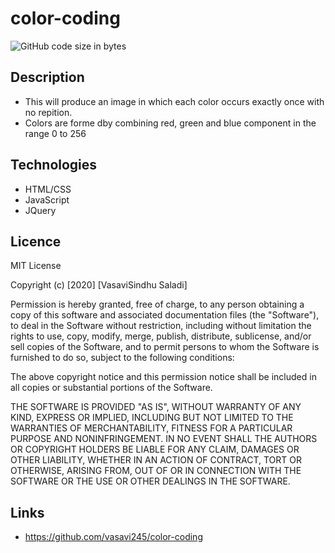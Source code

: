 # color-coding
![GitHub code size in bytes](https://img.shields.io/github/languages/code-size/vasavi245/color-coding)
## Description
* This will produce an image in which each color occurs exactly once with no repition.
* Colors are forme dby combining red, green and blue component in the range 0 to 256
## Technologies
* HTML/CSS
* JavaScript
* JQuery
## Licence
MIT License

Copyright (c) [2020] [VasaviSindhu Saladi]

Permission is hereby granted, free of charge, to any person obtaining a copy of this software and associated documentation files (the "Software"), to deal in the Software without restriction, including without limitation the rights to use, copy, modify, merge, publish, distribute, sublicense, and/or sell copies of the Software, and to permit persons to whom the Software is furnished to do so, subject to the following conditions:

The above copyright notice and this permission notice shall be included in all copies or substantial portions of the Software.

THE SOFTWARE IS PROVIDED "AS IS", WITHOUT WARRANTY OF ANY KIND, EXPRESS OR IMPLIED, INCLUDING BUT NOT LIMITED TO THE WARRANTIES OF MERCHANTABILITY, FITNESS FOR A PARTICULAR PURPOSE AND NONINFRINGEMENT. IN NO EVENT SHALL THE AUTHORS OR COPYRIGHT HOLDERS BE LIABLE FOR ANY CLAIM, DAMAGES OR OTHER LIABILITY, WHETHER IN AN ACTION OF CONTRACT, TORT OR OTHERWISE, ARISING FROM, OUT OF OR IN CONNECTION WITH THE SOFTWARE OR THE USE OR OTHER DEALINGS IN THE SOFTWARE.
## Links
* https://github.com/vasavi245/color-coding


